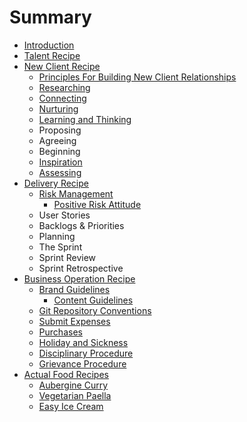 # Summary

* [Introduction](README.md)
* [Talent Recipe](talent_recipe/README.md)
* [New Client Recipe](new_client_recipe/README.md)
    * [Principles For Building New Client Relationships](new_client_recipe/principles-of-building-new-client-relationships.md)
    * [Researching](new_client_recipe/researching.md)
    * [Connecting](new_client_recipe/connecting.md)
    * [Nurturing](new_client_recipe/nurturing.md)
    * [Learning and Thinking](new_client_recipe/learning-and-thinking.md)
    * Proposing
    * Agreeing
    * Beginning
    * [Inspiration](new_client_recipe/inspiration.md)
    * [Assessing](new_client_recipe/assessing.md)
* [Delivery Recipe](delivery_recipe/README.md)
   * [Risk Management](delivery_recipe/risk_management.md)
      * [Positive Risk Attitude](delivery_recipe/positive_risk_attitude.md)
   * User Stories
   * Backlogs & Priorities
   * Planning
   * The Sprint
   * Sprint Review
   * Sprint Retrospective
* [Business Operation Recipe](business_operation_recipe/README.md)
   * [Brand Guidelines](business_operation_recipe/brand_guidelines/README.md)
       * [Content Guidelines](business_operation_recipe/brand_guidelines/content_guidelines.md)
   * [Git Repository Conventions](business_operation_recipe/git-repository-conventions.md)
   * [Submit Expenses](business_operation_recipe/submit_expenses.md)
   * [Purchases](business_operation_recipe/purchases.md)
   * [Holiday and Sickness](business_operation_recipe/holidays_and_sickness.md)
   * [Disciplinary Procedure](business_operation_recipe/disciplinary_procedure.md)
   * [Grievance Procedure](business_operation_recipe/grievance_procedure.md)
* [Actual Food Recipes](actual_food_recipes/README.md)
    * [Aubergine Curry](actual_food_recipes/aubergine_curry.md)
    * [Vegetarian Paella](actual_food_recipes/vegetarian_paella.md)
    * [Easy Ice Cream](actual_food_recipes/easy-ice-cream.md)

